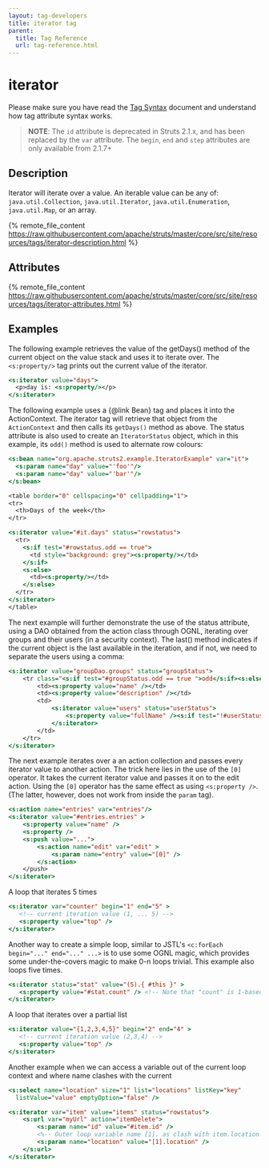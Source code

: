 ```yaml
---
layout: tag-developers
title: iterator tag
parent:
  title: Tag Reference
  url: tag-reference.html
---
```


# iterator

Please make sure you have read the [Tag Syntax](tag-syntax) document and understand how tag attribute syntax works.

> **NOTE**: The `id` attribute is deprecated in Struts 2.1.x, and has been replaced by the `var` attribute.
> The `begin`, `end` and `step` attributes are only available from 2.1.7+

## Description

Iterator will iterate over a value. An iterable value can be any of: `java.util.Collection`, `java.util.Iterator`, 
`java.util.Enumeration`, `java.util.Map`, or an array.

{% remote_file_content https://raw.githubusercontent.com/apache/struts/master/core/src/site/resources/tags/iterator-description.html %}

## Attributes

{% remote_file_content https://raw.githubusercontent.com/apache/struts/master/core/src/site/resources/tags/iterator-attributes.html %}

## Examples

The following example retrieves the value of the getDays() method of the current object on the value stack and uses 
it to iterate over. The `<s:property/>` tag prints out the current value of the iterator.

```jsp
<s:iterator value="days">
  <p>day is: <s:property/></p>
</s:iterator>
```

The following example uses a {@link Bean} tag and places it into the ActionContext. The iterator tag will retrieve that 
object from the `ActionContext` and then calls its `getDays()` method as above. The status attribute is also used 
to create an `IteratorStatus` object, which in this example, its `odd()` method is used to alternate row colours:

```jsp
<s:bean name="org.apache.struts2.example.IteratorExample" var="it">
  <s:param name="day" value="'foo'"/>
  <s:param name="day" value="'bar'"/>
</s:bean>

<table border="0" cellspacing="0" cellpadding="1">
<tr>
  <th>Days of the week</th>
</tr>

<s:iterator value="#it.days" status="rowstatus">
  <tr>
    <s:if test="#rowstatus.odd == true">
      <td style="background: grey"><s:property/></td>
    </s:if>
    <s:else>
      <td><s:property/></td>
    </s:else>
  </tr>
</s:iterator>
</table>
```

The next example will further demonstrate the use of the status attribute, using a DAO obtained from the action class 
through OGNL, iterating over groups and their users (in a security context). The last() method indicates if the current 
object is the last available in the iteration, and if not, we need to separate the users using a comma:

```jsp
<s:iterator value="groupDao.groups" status="groupStatus">
    <tr class="<s:if test="#groupStatus.odd == true ">odd</s:if><s:else>even</s:else>">
        <td><s:property value="name" /></td>
        <td><s:property value="description" /></td>
        <td>
            <s:iterator value="users" status="userStatus">
                <s:property value="fullName" /><s:if test="!#userStatus.last">,</s:if>
            </s:iterator>
        </td>
    </tr>
</s:iterator>
```

The next example iterates over a an action collection and passes every iterator value to another action. The trick here 
lies in the use of the `[0]` operator. It takes the current iterator value and passes it on to the edit action. 
Using the `[0]` operator has the same effect as using `<s:property />`. (The latter, however, does not work from inside 
the `param` tag).

```jsp
<s:action name="entries" var="entries"/>
<s:iterator value="#entries.entries" >
    <s:property value="name" />
    <s:property />
    <s:push value="...">
        <s:action name="edit" var="edit" >
            <s:param name="entry" value="[0]" />
        </s:action>
    </push>
</s:iterator>
```

A loop that iterates 5 times

```jsp
<s:iterator var="counter" begin="1" end="5" >
   <!-- current iteration value (1, ... 5) -->
   <s:property value="top" />
</s:iterator>
```

Another way to create a simple loop, similar to JSTL's `<c:forEach begin="..." end="..." ...>` is to use some  OGNL 
magic, which provides some under-the-covers magic to make 0-n loops trivial. This example also loops five times.

```jsp
<s:iterator status="stat" value="(5).{ #this }" >
   <s:property value="#stat.count" /> <!-- Note that "count" is 1-based, "index" is 0-based. -->
</s:iterator>
```

A loop that iterates over a partial list

```jsp
<s:iterator value="{1,2,3,4,5}" begin="2" end="4" >
   <!-- current iteration value (2,3,4) -->
   <s:property value="top" />
</s:iterator>
```

Another example when we can access a variable out of the current loop context and where name clashes with the current

```jsp
<s:select name="location" size="1" list="locations" listKey="key"
  listValue="value" emptyOption="false" />

<s:iterator var="item" value="items" status="rowstatus">
    <s:url var="myUrl" action="itemDelete">
        <s:param name="id" value="#item.id" />
        <%-- Outer loop variable name [1]. as clash with item.location --%>
        <s:param name="location" value="[1].location" />
    </s:url>
</s:iterator>
```
